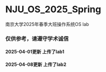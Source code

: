 # NJU_OS_2025_Spring
南京大学2025年春季大班操作系统OS lab

### 仅供参考，请遵守学术诚信
#### 2025-04-01更新 上传了lab1
#### 2025-04-08更新 上传了lab2
